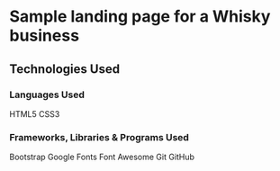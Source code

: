 # Sample landing page for a Whisky business

## Technologies Used

### Languages Used

HTML5
CSS3

### Frameworks, Libraries & Programs Used

Bootstrap
Google Fonts
Font Awesome
Git
GitHub
